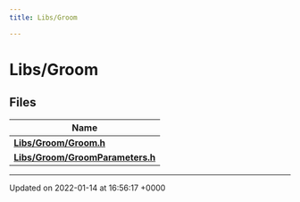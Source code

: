 ```yaml
---
title: Libs/Groom

---
```


# Libs/Groom



## Files

| Name           |
| -------------- |
| **[Libs/Groom/Groom.h](../Files/Groom_8h.md#file-groom.h)**  |
| **[Libs/Groom/GroomParameters.h](../Files/GroomParameters_8h.md#file-groomparameters.h)**  |






-------------------------------

Updated on 2022-01-14 at 16:56:17 +0000
